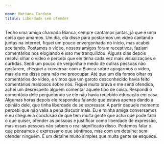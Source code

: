 ```yaml
---

nome: Mariana Cardoso
titulo: Liberdade sem ofender
---
```


Tenho uma amiga chamada Bianca, sempre cantamos juntas, já que é uma coisa que amamos. Um dia, ela disse para postarmos um vídeo cantando juntas na internet, fiquei um pouco envergonhada no início, mas acabei aceitando. Postamos o vídeo, nossos amigos foram receptivos, faziam comentários nos elogiando e isso me tranquilizou.
Alguns dias depois resolvi olhar o vídeo e percebi que ele tinha cada vez mais visualizações e curtidas. Senti um pouco de vergonha e medo de outras pessoas não gostarem, cheguei a conversar com a Bianca sobre apagarmos o vídeo, mas ela me disse para não me preocupar. 
Até que um dia fomos olhar os comentários do vídeo, e vimos que um garoto desconhecido havia feito comentários maldosos sobre nós. Fiquei muito brava e me senti ofendida, achei um desrespeito alguém comentar aquele tipo de coisa. Respondi o comentário dele perguntando se ele não havia recebido educação em casa. Algumas horas depois ele respondeu falando que estava apenas dando a opinião dele, que tinha liberdade de se expressar. A partir daquele momento percebi que não valia a pena discutir mais.
Eu e minha amiga conversamos e eu cheguei a conclusão de que tem muita gente que acha que pode falar o que quiser, ofender as pessoas e justificar como liberdade de expressão, mas essas pessoas não sabem o real significado disso.
Podemos falar o que pensamos e expressar o que sentimos, mas com um detalhe: sem ofender ninguém. É um detalhe muito simples que muita gente se esquece.
